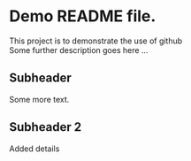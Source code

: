 # Demo README file.

This project is to demonstrate the use of github\
Some further description goes here ...

## Subheader

Some more text.

## Subheader 2

Added details